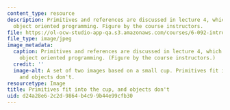 ```yaml
---
content_type: resource
description: Primitives and references are discussed in lecture 4, which introduces
  object oriented programming. Figure by the course instructors.
file: https://ol-ocw-studio-app-qa.s3.amazonaws.com/courses/6-092-introduction-to-programming-in-java-january-iap-2010/d24a28e62c2d9864b4c99b44e99cfb30_6-092iap10-th.jpg
file_type: image/jpeg
image_metadata:
  caption: Primitives and references are discussed in lecture 4, which introduces
    object oriented programming. (Figure by the course instructors.)
  credit: ''
  image-alt: A set of two images based on a small cup. Primitives fit into the cup,
    and objects don't.
resourcetype: Image
title: Primitives fit into the cup, and objects don't
uid: d24a28e6-2c2d-9864-b4c9-9b44e99cfb30
---
```

